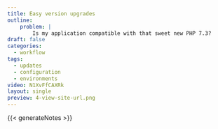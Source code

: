 ```yaml
---
title: Easy version upgrades
outline:
    problem: |
        Is my application compatible with that sweet new PHP 7.3?
draft: false
categories:
  - workflow
tags:
  - updates
  - configuration
  - environments
video: N1XvFfCAXRk
layout: single
preview: 4-view-site-url.png
---
```


{{< generateNotes >}}
